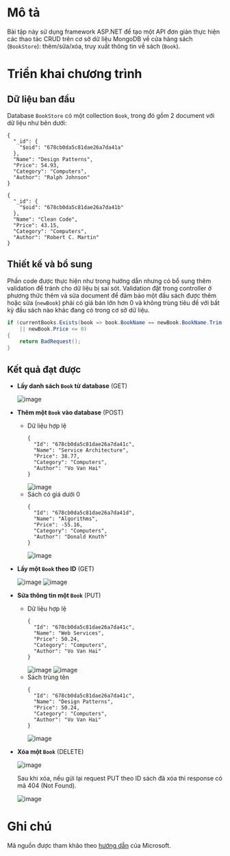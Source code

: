 # Mô tả
Bài tập này sử dụng framework ASP.NET để tạo một API đơn giản thực hiện các thao tác CRUD trên cơ sở dữ liệu MongoDB về cửa hàng sách (`BookStore`): thêm/sửa/xóa, truy xuất thông tin về sách (`Book`).

# Triển khai chương trình
## Dữ liệu ban đầu
Database `BookStore` có một collection `Book`, trong đó gồm 2 document với dữ liệu như bên dưới:

```
{
  "_id": {
    "$oid": "678cb0da5c81dae26a7da41a"
  },
  "Name": "Design Patterns",
  "Price": 54.93,
  "Category": "Computers",
  "Author": "Ralph Johnson"
}

{
  "_id": {
    "$oid": "678cb0da5c81dae26a7da41b"
  },
  "Name": "Clean Code",
  "Price": 43.15,
  "Category": "Computers",
  "Author": "Robert C. Martin"
}
```

## Thiết kế và bổ sung
Phần code được thực hiện như trong hướng dẫn nhưng có bổ sung thêm validation để tránh cho dữ liệu bị sai sót. Validation đặt trong controller ở phương thức thêm và sửa document để đảm bảo một đầu sách được thêm hoặc sửa (`newBook`) phải có giá bán lớn hơn 0 và không trùng tiêu đề với bất kỳ đầu sách nào khác đang có trong cơ sở dữ liệu.

```C#
if (currentBooks.Exists(book => book.BookName == newBook.BookName.Trim())
    || newBook.Price <= 0)
{
    return BadRequest();
}
```

## Kết quả đạt được
* **Lấy danh sách `Book` từ database** (GET)

  ![image](https://github.com/user-attachments/assets/54b63a21-42e8-49c1-a894-dd5664552d95)
  
* **Thêm một `Book` vào database** (POST)
  * Dữ liệu hợp lệ
    ```
    {
      "Id": "678cb0da5c81dae26a7da41c",
      "Name": "Service Architecture",
      "Price": 38.77,
      "Category": "Computers",
      "Author": "Vo Van Hai"
    }
    ```
    ![image](https://github.com/user-attachments/assets/f408485f-131d-4f76-a701-982d58595cb9)
  * Sách có giá dưới 0
    ```
    {
      "Id": "678cb0da5c81dae26a7da41d",
      "Name": "Algorithms",
      "Price": -55.16,
      "Category": "Computers",
      "Author": "Donald Knuth"
    }
    ```
    ![image](https://github.com/user-attachments/assets/f4aa2a1a-c506-4475-8b12-42a3e1ded895)
* **Lấy một `Book` theo ID** (GET)

  ![image](https://github.com/user-attachments/assets/a1a9afa8-d7c4-4e56-a29c-e92c253debd4)
  ![image](https://github.com/user-attachments/assets/c341bf39-5609-4c4d-90bc-80ee91b3d62c)
  
* **Sửa thông tin một `Book`** (PUT)
  * Dữ liệu hợp lệ
    ```
    {
      "Id": "678cb0da5c81dae26a7da41c",
      "Name": "Web Services",
      "Price": 50.24,
      "Category": "Computers",
      "Author": "Vo Van Hai"
    }
    ```
    ![image](https://github.com/user-attachments/assets/7bdee74b-8576-4939-b905-bbb2bdad8604)
    ![image](https://github.com/user-attachments/assets/66700425-8342-4e70-adea-4855c3ad4036)
  * Sách trùng tên
    ```
    {
      "Id": "678cb0da5c81dae26a7da41c",
      "Name": "Design Patterns",
      "Price": 50.24,
      "Category": "Computers",
      "Author": "Vo Van Hai"
    }
    ```
    ![image](https://github.com/user-attachments/assets/6697e49a-2a85-4a42-a5f1-b8c65dae08ca)
* **Xóa một `Book`** (DELETE)

  ![image](https://github.com/user-attachments/assets/5ebaf7f3-4232-4eac-9c32-6e311cec0ccf)
  
  Sau khi xóa, nếu gửi lại request PUT theo ID sách đã xóa thì response có mã 404 (Not Found).
  
  ![image](https://github.com/user-attachments/assets/5356ec36-8a47-4748-82a6-0e51821fed16)

# Ghi chú
Mã nguồn được tham khảo theo [hướng dẫn](https://learn.microsoft.com/en-us/aspnet/core/tutorials/first-mongo-app?view=aspnetcore-9.0&tabs=visual-studio) của Microsoft.
